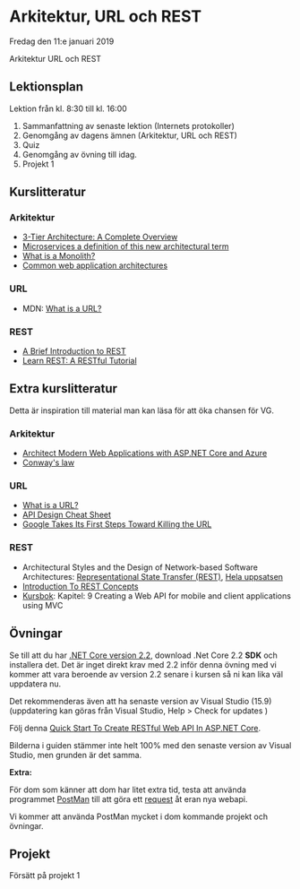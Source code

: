 # Arkitektur, URL och REST

Fredag den 11:e januari 2019

Arkitektur
URL och REST

## Lektionsplan
Lektion från kl. 8:30 till kl. 16:00

1. Sammanfattning av senaste lektion (Internets protokoller)
1. Genomgång av dagens ämnen (Arkitektur, URL och REST)
1. Quiz
1. Genomgång av övning till idag.
1. Projekt 1

## Kurslitteratur

### Arkitektur
* [3-Tier Architecture: A Complete Overview](https://www.jinfonet.com/resources/bi-defined/3-tier-architecture-complete-overview/)
* [Microservices a definition of this new architectural term](https://martinfowler.com/articles/microservices.html)
* [What is a Monolith?](http://www.codingthearchitecture.com/2014/11/19/what_is_a_monolith.html)
* [Common web application architectures](https://docs.microsoft.com/en-us/dotnet/standard/modern-web-apps-azure-architecture/common-web-application-architectures)

### URL
* MDN: [What is a URL?](https://developer.mozilla.org/en-US/docs/Learn/Common_questions/What_is_a_URL)

### REST
* [A Brief Introduction to REST](https://www.infoq.com/articles/rest-introduction)
* [Learn REST: A RESTful Tutorial](http://www.restapitutorial.com/)

## Extra kurslitteratur

Detta är inspiration till material man kan läsa för att öka chansen för VG.

### Arkitektur
* [Architect Modern Web Applications with ASP.NET Core and Azure](https://docs.microsoft.com/en-us/dotnet/standard/modern-web-apps-azure-architecture/)
* [Conway's law](https://en.wikipedia.org/wiki/Conway%27s_law)

### URL
* [What is a URL?](https://launchschool.com/books/http/read/what_is_a_url)
* [API Design Cheat Sheet](https://github.com/RestCheatSheet/api-cheat-sheet#api-design-cheat-sheet)
* [Google Takes Its First Steps Toward Killing the URL](https://www.wired.com/story/google-chrome-kill-url-first-steps/)

### REST
* Architectural Styles and the Design of Network-based Software Architectures: [Representational State Transfer (REST)](https://www.ics.uci.edu/~fielding/pubs/dissertation/rest_arch_style.htm), [Hela uppsatsen](https://www.ics.uci.edu/~fielding/pubs/dissertation/top.htm)
* [Introduction To REST Concepts](https://www.javacodegeeks.com/2012/10/introduction-to-rest-concepts.html)
* [Kursbok](book.md): Kapitel: 9 Creating a Web API for mobile and client applications using MVC

## Övningar

Se till att du har [.NET Core version 2.2](https://dotnet.microsoft.com/download), download .Net Core 2.2 **SDK** och installera det. Det är inget direkt krav med 2.2 inför denna övning med vi kommer att vara beroende av version 2.2 senare i kursen så ni kan lika väl uppdatera nu.

Det rekommenderas även att ha senaste version av Visual Studio (15.9) (uppdatering kan göras från Visual Studio, Help > Check for updates )

Följ denna [Quick Start To Create RESTful Web API In ASP.NET Core](https://www.c-sharpcorner.com/article/quick-start-to-create-restful-web-api-in-asp-net-core/).

Bilderna i guiden stämmer inte helt 100% med den senaste version av Visual Studio, men grunden är det samma. 

**Extra:**

För dom som känner att dom har litet extra tid, testa att använda programmet [PostMan](https://getpostman.com) till att göra ett [request](https://learning.getpostman.com/docs/postman/launching_postman/sending_the_first_request/) åt eran nya webapi.

Vi kommer att använda PostMan mycket i dom kommande projekt och övningar.

## Projekt
Försätt på projekt 1